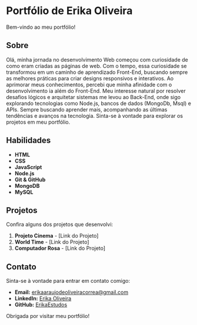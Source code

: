# Portfólio de Erika Oliveira

Bem-vindo ao meu portfólio!

## Sobre

Olá, minha jornada no desenvolvimento Web começou com curiosidade de como eram criadas as páginas de web. Com o tempo, essa curiosidade se transformou em um caminho de aprendizado Front-End, buscando sempre as melhores práticas para criar designs responsivos e interativos.
Ao aprimorar meus conhecimentos, percebi que minha afinidade com o desenvolvimento ia além do Front-End. Meu interesse natural por resolver desafios lógicos e arquitetar sistemas me levou ao Back-End, onde sigo explorando tecnologias como Node.js, bancos de dados (MongoDb, Msql) e APIs.
Sempre buscando aprender mais, acompanhando as últimas tendências e avanços na tecnologia. Sinta-se à vontade para explorar os projetos em meu portfólio.

## Habilidades

- **HTML**
- **CSS**
- **JavaScript**
- **Node.js**
- **Git & GitHub**
- **MongoDB**
- **MySQL**

## Projetos

Confira alguns dos projetos que desenvolvi:

1. **Projeto Cinema** - [Link do Projeto]
2. **World Time** - [Link do Projeto]
3. **Computador Rosa** - [Link do Projeto]

## Contato

Sinta-se à vontade para entrar em contato comigo:

- **Email:** [erikaaraujodeoliveiracorrea@gmail.com](mailto:erikaestudosaraujo@gmail.com)
- **LinkedIn:** [Erika Oliveira](https://www.linkedin.com/in/erika-oliveira-11302432a/)
- **GitHub:** [ErikaEstudos](https://github.com/ErikaEstudos)

Obrigada por visitar meu portfólio!

